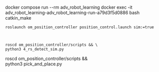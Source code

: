 
docker compose run --rm adv_robot_learning 
 docker exec -it adv_robot_learning-adv_robot_learning-run-a79d3f5d0886 bash
catkin_make


    roslaunch om_position_controller position_control.launch sim:=true



    roscd om_position_controller/scripts && \
    python3 4_rs_detect_sim.py 

roscd om_position_controller/scripts && \
python3 pick_and_place.py



